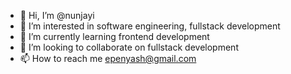 - 👋 Hi, I’m @nunjayi
- 👀 I’m interested in software engineering, fullstack development
- 🌱 I’m currently learning frontend development
- 💞️ I’m looking to collaborate on fullstack development
- 📫 How to reach me epenyash@gmail.com

<!---
nunjayi/nunjayi is a ✨ special ✨ repository because its `README.md` (this file) appears on your GitHub profile.
You can click the Preview link to take a look at your changes.
--->
